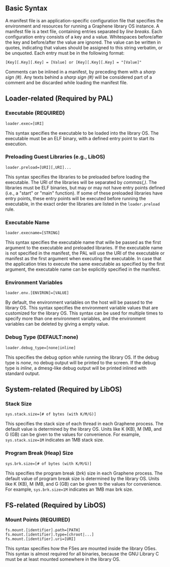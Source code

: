 ## Basic Syntax

A manifest file is an application-specific configuration file that specifies the environment and
resources for running a Graphene library OS instance. A manifest file is a text file, containing
entries separated by _line breaks_. Each configuration entry consists of a key and a value.
Whitespaces before/after the key and before/after the value are ignored. The value can be written
in quotes, indicating that values should be assigned to this string verbatim, or be unquoted.
Each entry must be in the following format:

    [Key][.Key][.Key] = [Value] or [Key][.Key][.Key] = "[Value]"

Comments can be inlined in a manifest, by preceding them with a _sharp sign (#)_. Any texts behind
a _sharp sign (#)_ will be considered part of a comment and be discarded while loading the manifest
file.

## Loader-related (Required by PAL)

### Executable (REQUIRED)

    loader.exec=[URI]

This syntax specifies the executable to be loaded into the library OS. The executable must be an
ELF binary, with a defined entry point to start its execution.

### Preloading Guest Libraries (e.g., LibOS)

    loader.preload=[URI][,URI]...

This syntax specifies the libraries to be preloaded before loading the executable. The URI of the
libraries will be separated by _commas(,)_. The libraries must be ELF binaries, but may or may not
have entry points defined (i.e., a "start" or "main" function). If some of these preloaded libraries
have entry points, these entry points will be executed before running the executable, in the exact
order the libraries are listed in the `loader.preload` rule.

### Executable Name

    loader.execname=[STRING]

This syntax specifies the executable name that wille be passed as the first argument to the
executable and preloaded libraries. If the executable name is not specified in the manifest,
the PAL will use the URI of the executable or manifest as the first argument when executing the
executable. In case that the application tries to execute the same executable as specified by
the first argument, the executable name can be explicitly specified in the manifest.

### Environment Variables

    loader.env.[ENVIRON]=[VALUE]

By default, the environment variables on the host will be passed to the library OS. This syntax
specifies the environment variable values that are customized for the library OS. This syntax
can be used for multiple times to specify more than one environment variables, and the environment
variables can be deleted by giving a empty value.

### Debug Type (DEFAULT:none)

    loader.debug_type=[none|inline]

This specifies the debug option while running the library OS. If the debug type is _none_,
no debug output will be printed to the screen. If the debug type is _inline_, a dmesg-like debug
output will be printed inlined with standard output.


## System-related (Required by LibOS)

### Stack Size

    sys.stack.size=[# of bytes (with K/M/G)]

This specifies the stack size of each thread in each Graphene process. The default value is
determined by the library OS. Units like K (KB), M (MB, and G (GB) can be given to the values
for convenience. For example, `sys.stack.size=1M` indicates an 1MB stack size.

### Program Break (Heap) Size

    sys.brk.size=[# of bytes (with K/M/G)]

This specifies the program break (_brk_) size in each Graphene process. The default value of
program break size is determined by the library OS. Units like K (KB), M (MB, and G (GB) can be
given to the values for convenience. For example, `sys.brk.size=1M` indicates an 1MB max brk size.


## FS-related (Required by LibOS)

### Mount Points (REQUIRED)

    fs.mount.[identifier].path=[PATH]
    fs.mount.[identifier].type=[chroot|...]
    fs.mount.[identifier].uri=[URI]

This syntax specifies how the FSes are mounted inside the library OSes. This syntax is almost
required for all binaries, because the GNU Library C must be at least mounted somewhere in the
library OS.
